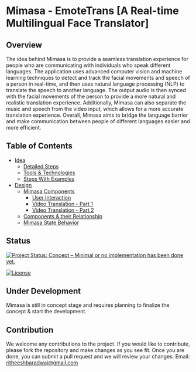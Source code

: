# Mimasa - EmoteTrans [A Real-time Multilingual Face Translator]

## Overview

The idea behind Mimasa is to provide a seamless translation experience for people who are communicating with individuals who speak different languages. The application uses advanced computer vision and machine learning techniques to detect and track the facial movements and speech of a person in real-time, and then uses natural language processing (NLP) to translate the speech to another language. The output audio is then synced with the facial movements of the person to provide a more natural and realistic translation experience. Additionally, Mimasa can also separate the music and speech from the video input, which allows for a more accurate translation experience. Overall, Mimasa aims to bridge the language barrier and make communication between people of different languages easier and more efficient.

## Table of Contents

- [Idea](./mimasa/docs/idea/concept.md)
  - [Detailed Steps](./mimasa/docs/docs/idea/concept.md/#steps)
  - [Tools & Technologies](./mimasa/docs/idea/concept.md/#tools--technologies)
  - [Steps With Examples](./mimasa/docs/idea/concept.md/#overview)
- [Design](./mimasa/docs/design/DESIGN.md)
  - [Mimasa Components](./mimasa/docs/design/DESIGN.md/#design-of-mimasa-components)
    - [User Interaction](./mimasa/docs/design/DESIGN.md#user-uploading-video--requesting-translation)
    - [Video Translation - Part 1](./mimasa/docs/design/DESIGN.md/#video-translation---part-1)
    - [Video Translation - Part 2](./mimasa/docs/design/DESIGN.md/#video-translation---part-2)
  - [Components & their Relationship](./mimasa/docs/design/DESIGN.md#design-of-components)
  - [Mimasa State Behavior](./mimasa/docs/design/DESIGN.md#mimasa-state-behavior)

## Status

[![Project Status: Concept – Minimal or no implementation has been done yet.](https://www.repostatus.org/badges/latest/concept.svg)](https://www.repostatus.org/#concept)

[![License](https://img.shields.io/badge/License-Apache%202.0-blue.svg)](https://opensource.org/licenses/Apache-2.0)

## Under Development

Mimasa is still in concept stage and requires planning to finalize the concept & start the development.

## Contribution

We welcome any contributions to the project. If you would like to contribute, please fork the repository and make changes as you see fit. Once you are done, you can submit a pull request and we will review your changes. Email: ritheeshbaradwaj@gmail.com
